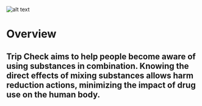 ![alt text](https://i.ibb.co/r0Vxr2M/banner.png)

# Overview

## Trip Check aims to help people become aware of using substances in combination. Knowing the direct effects of mixing substances allows harm reduction actions, minimizing the impact of drug use on the human body.



